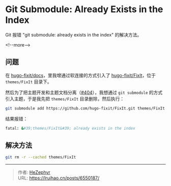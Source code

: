 # Git Submodule: Already Exists in the Index


Git 报错 &#34;git submodule: already exists in the index&#34; 的解决方法。

&lt;!--more--&gt;

## 问题

在 [hugo-fixit/docs](https://github.com/hugo-fixit/docs.git)，里我增通过软连接的方式引入了 [hugo-fixit/FixIt](https://github.com/hugo-fixit/FixIt.git)，位于 `themes/FixIt` 目录下。

然后为了把主题开发和主题文档分离（[#404](https://github.com/hugo-fixit/FixIt/issues/404)），我想通过 `git submodule` 的方式引入主题，于是我先把 `themes/FixIt` 目录删除，然后执行：

```bash
git submodule add https://github.com/hugo-fixit/FixIt.git themes/FixIt
```

结果报错：

```bash
fatal: &#39;themes/FixIt&#39; already exists in the index
```

## 解决方法

```bash
git rm -r --cached themes/FixIt
```


---

> 作者: [HeZephyr](https://github.com/HeZephyr)  
> URL: https://lruihao.cn/posts/6550187/  

